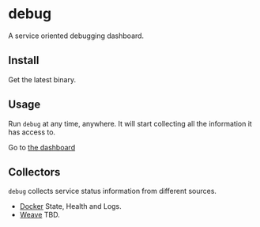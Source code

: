 # debug

A service oriented debugging dashboard.

## Install

Get the latest binary.

## Usage

Run `debug` at any time, anywhere. It will start collecting all the information
it has access to.

Go to [the dashboard](http://localhost:4242)

## Collectors

`debug` collects service status information from different sources.

* [Docker](https://www.docker.com/) State, Health and Logs.
* [Weave](https://www.weave.works/) TBD.
